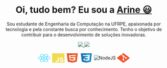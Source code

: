 <div align="center">
  
  <h1>Oi, tudo bem? Eu sou a <a href="#">Arine 😃️</a></h1>
  
  <p>
    Sou estudante de Engenharia da Computação na UFRPE, apaixonada por tecnologia e pela constante busca por conhecimento. Tenho o objetivo de contribuir para o desenvolvimento de soluções inovadoras.
  </p>
  
  
</div>

<div align="center">
  <a href="https://github.com/Arinesouza">
    <img height="150em" src="https://github-readme-stats.vercel.app/api?username=Arinesouza&count_private=true&include_all_commits=true&show_icons=true&theme=dracula&hide_border=false&show_owner=true"/>
    <img height="150em" src="https://github-readme-stats.vercel.app/api/top-langs/?username=Arinesouza&theme=dracula&hide_border=false&&layout=compact"/>
  </a>
</div>

<div align="center" valign="top"><br>
  <img align="center" alt="React" height="30" width="40" src="https://raw.githubusercontent.com/devicons/devicon/master/icons/react/react-original.svg">
  <img align="center" alt="Js" height="30" width="40" src="https://raw.githubusercontent.com/devicons/devicon/master/icons/javascript/javascript-plain.svg">
  <img align="center" alt="HTML" height="30" width="40" src="https://raw.githubusercontent.com/devicons/devicon/master/icons/html5/html5-original.svg">
  <img align="center" alt="CSS" height="30" width="40" src="https://raw.githubusercontent.com/devicons/devicon/master/icons/css3/css3-original.svg">
  <img align="center" alt="NodeJS" height="30" width="40" src="https://cdn.worldvectorlogo.com/logos/nodejs-icon.svg">
  <img align="center" alt="Git" height="30" width="40" src="https://raw.githubusercontent.com/devicons/devicon/master/icons/git/git-original.svg">
</div><br>

<div align="center">

  
</div>
